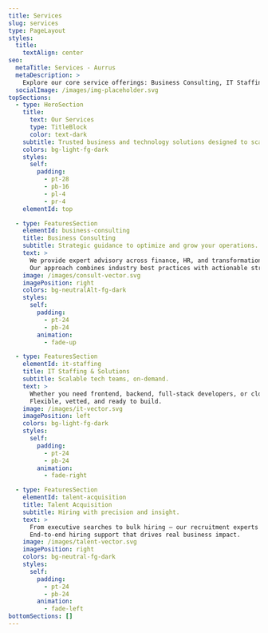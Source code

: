 ```yaml
---
title: Services
slug: services
type: PageLayout
styles:
  title:
    textAlign: center
seo:
  metaTitle: Services - Aurrus
  metaDescription: >
    Explore our core service offerings: Business Consulting, IT Staffing, and Talent Acquisition.
  socialImage: /images/img-placeholder.svg
topSections:
  - type: HeroSection
    title:
      text: Our Services
      type: TitleBlock
      color: text-dark
    subtitle: Trusted business and technology solutions designed to scale your success.
    colors: bg-light-fg-dark
    styles:
      self:
        padding:
          - pt-28
          - pb-16
          - pl-4
          - pr-4
    elementId: top

  - type: FeaturesSection
    elementId: business-consulting
    title: Business Consulting
    subtitle: Strategic guidance to optimize and grow your operations.
    text: >
      We provide expert advisory across finance, HR, and transformation initiatives.
      Our approach combines industry best practices with actionable strategy that aligns with your goals.
    image: /images/consult-vector.svg
    imagePosition: right
    colors: bg-neutralAlt-fg-dark
    styles:
      self:
        padding:
          - pt-24
          - pb-24
        animation:
          - fade-up

  - type: FeaturesSection
    elementId: it-staffing
    title: IT Staffing & Solutions
    subtitle: Scalable tech teams, on-demand.
    text: >
      Whether you need frontend, backend, full-stack developers, or cloud experts — we deliver trusted talent fast.
      Flexible, vetted, and ready to build.
    image: /images/it-vector.svg
    imagePosition: left
    colors: bg-light-fg-dark
    styles:
      self:
        padding:
          - pt-24
          - pb-24
        animation:
          - fade-right

  - type: FeaturesSection
    elementId: talent-acquisition
    title: Talent Acquisition
    subtitle: Hiring with precision and insight.
    text: >
      From executive searches to bulk hiring — our recruitment experts tailor solutions to your scale.
      End-to-end hiring support that drives real business impact.
    image: /images/talent-vector.svg
    imagePosition: right
    colors: bg-neutral-fg-dark
    styles:
      self:
        padding:
          - pt-24
          - pb-24
        animation:
          - fade-left
bottomSections: []
---
```

